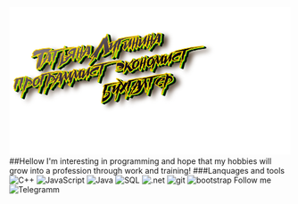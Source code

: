 [![Header](https://github.com/moerstany/moerstany/blob/main/image.png)](https://novosibirsk.hh.ru/applicant/resumes)
##Hellow I'm interesting in programming and hope that my hobbies will grow into a profession through work and training!
###Lanquages and tools
![C++](https://img.shields.io/badge/-C%23-696969?style=for-the-badge&logo=C%2b%2b&logoColor=6296CC)
![JavaScript](https://img.shields.io/badge/-JavaScript-696969?style=for-the-badge&logo=JavaScript&logoColor=FFFF00)
![Java](https://img.shields.io/badge/-Java-696969?style=for-the-badge&logo=java&logoColor=00FF7F)
![SQL](https://img.shields.io/badge/-SQL-696969?style=for-the-badge&logo=mysql&logoColor=FFFF00)
![.net](https://img.shields.io/badge/-.NetFramework-696969?style=for-the-badge&logo=.net&logoColor=00FF7F)
![git](https://img.shields.io/badge/-.NetFramework-696969?style=for-the-badge&logo=git&logoColor=FFA500)
![bootstrap](https://img.shields.io/badge/-Bootstrap-696969?style=for-the-badge&logo=bootstrap&logoColor=00FF7F)
Follow me
![Telegramm](https://img.shields.io/badge/-Telegramm-20B2AA?style=for-the-badge&logo=telegramm&logoColor=00FF7F)
